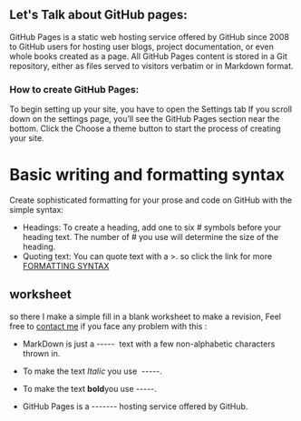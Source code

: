 ## Let's Talk about **GitHub pages**:
GitHub Pages is a static web hosting service offered by GitHub since 2008 to GitHub users for hosting user blogs, project documentation, or even whole books created as a page. All GitHub Pages content is stored in a Git repository, either as files served to visitors verbatim or in Markdown format.
### How to create GitHub Pages:
To begin setting up your site, you have to open the Settings tab If you scroll down on the settings page, you’ll see the GitHub Pages section near the bottom. Click the Choose a theme button to start the process of creating your site.
# Basic writing and formatting syntax
Create sophisticated formatting for your prose and code on GitHub with the simple syntax:
* Headings: To create a heading, add one to six # symbols before your heading text. The number of # you use will determine the size of the heading.
* Quoting text: You can quote text with a >.
so click the link for more [FORMATTING SYNTAX](https://docs.github.com/en/github/writing-on-github/basic-writing-and-formatting-syntax#further-reading)

## worksheet
so there I make a simple fill in a blank worksheet to make a revision, Feel free to [contact me](https://web.facebook.com/niveena.monem.9) if you face any problem with this :

- MarkDown is just a -----  text with a few non-alphabetic characters thrown in. 

- To make the text *Italic* you use  -----.
- To make the text **bold**you use -----.
- GitHub Pages is a ------- hosting service offered by GitHub.
 
